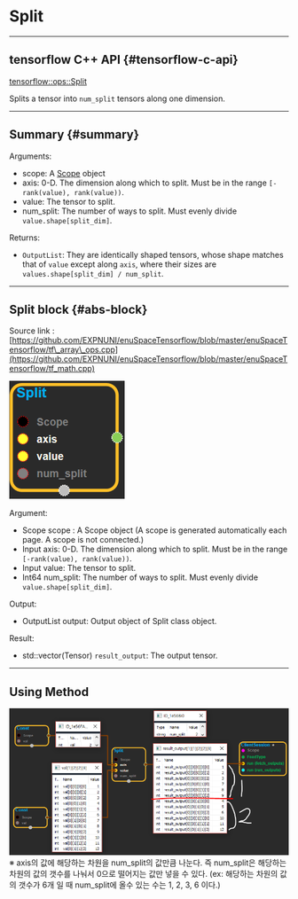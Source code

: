 # Split

---

## tensorflow C++ API {#tensorflow-c-api}

[tensorflow::ops::Split](https://www.tensorflow.org/api_docs/cc/class/tensorflow/ops/split.html)

Splits a tensor into `num_split` tensors along one dimension.

---

## Summary {#summary}

Arguments:

* scope: A [Scope](https://www.tensorflow.org/versions/r1.4/api_docs/cc/class/tensorflow/scope.html#classtensorflow_1_1_scope) object
* axis: 0-D. The dimension along which to split. Must be in the range `[-rank(value), rank(value))`.
* value: The tensor to split.
* num\_split: The number of ways to split. Must evenly divide `value.shape[split_dim]`.

Returns:

* `OutputList`: They are identically shaped tensors, whose shape matches that of `value` except along `axis`, where their sizes are `values.shape[split_dim] / num_split`.

---

## Split block {#abs-block}

Source link :[https://github.com/EXPNUNI/enuSpaceTensorflow/blob/master/enuSpaceTensorflow/tf\_array\_ops.cpp](https://github.com/EXPNUNI/enuSpaceTensorflow/blob/master/enuSpaceTensorflow/tf_math.cpp)

![](/assets/array_ops/split1.png)

Argument:

* Scope scope : A Scope object \(A scope is generated automatically each page. A scope is not connected.\)
* Input axis: 0-D. The dimension along which to split. Must be in the range `[-rank(value), rank(value))`.
* Input value: The tensor to split.
* Int64 num\_split: The number of ways to split. Must evenly divide `value.shape[split_dim]`.

Output:

* OutputList output: Output object of Split class object.

Result:

* std::vector\(Tensor\) `result_output`: The output tensor.

---

## Using Method

![](/assets/array_ops/split2.png)※ axis의 값에 해당하는 차원을 num\_split의 값만큼 나눈다. 즉 num\_split은 해당하는 차원의 값의 갯수를 나눠서 0으로 떨어지는 값만 넣을 수 있다. \(ex: 해당하는 차원의 값의 갯수가 6개 일 때 num\_split에 올수 있는 수는 1, 2, 3, 6 이다.\)

